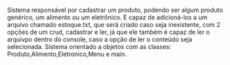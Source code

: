 Sistema responsável por cadastrar um produto, 
podendo ser algum produto genérico, um alimento ou um eletrônico.
E capaz de adicioná-los a um arquivo chamado estoque.txt, 
que será criado caso seja inexistente, com 2 opções de um
crud, cadastrar e ler, já que ele também é capaz de ler o arquivpo dentro do console, 
caso a opção de ler o conteúdo seja selecionada.
Sistema orientado a objetos com as classes: Produto,Alimento,Eletronico,Menu e main.
